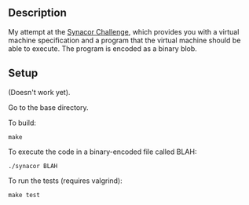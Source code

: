 ## Description
My attempt at the [Synacor Challenge](https://challenge.synacor.com/), which
provides you with a virtual machine specification and a program that the virtual
machine should be able to execute. The program is encoded as a binary blob.

## Setup
(Doesn't work yet).

Go to the base directory.

To build:
```
make
```

To execute the code in a binary-encoded file called BLAH:
```
./synacor BLAH
```

To run the tests (requires valgrind):
```
make test
```
